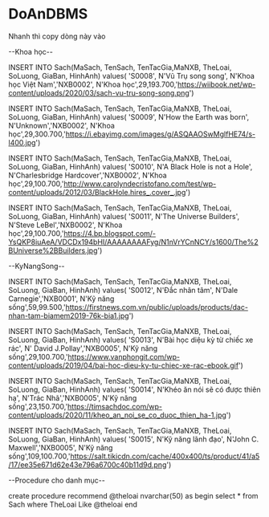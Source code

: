 # DoAnDBMS




Nhanh thì copy dòng này vào

--Khoa học--

INSERT INTO Sach(MaSach, TenSach, TenTacGia,MaNXB, TheLoai, SoLuong, GiaBan, HinhAnh) values( 'S0008', N'Vũ Trụ song song', N'Khoa học Việt Nam','NXB0002', N'Khoa học',29,193.700,'https://wiibook.net/wp-content/uploads/2020/03/sach-vu-tru-song-song.png')

INSERT INTO Sach(MaSach, TenSach, TenTacGia,MaNXB, TheLoai, SoLuong, GiaBan, HinhAnh) values( 'S0009', N'How the Earth was born', N'Unknown','NXB0002', N'Khoa học',29,300.700,'https://i.ebayimg.com/images/g/ASQAAOSwMglfHE74/s-l400.jpg')

INSERT INTO Sach(MaSach, TenSach, TenTacGia,MaNXB, TheLoai, SoLuong, GiaBan, HinhAnh) values( 'S0010', N'A Black Hole is not a Hole', N'Charlesbridge Hardcover','NXB0002', N'Khoa học',29,100.700,'http://www.carolyndecristofano.com/test/wp-content/uploads/2012/03/BlackHole.hires_.cover_.jpg')

INSERT INTO Sach(MaSach, TenSach, TenTacGia,MaNXB, TheLoai, SoLuong, GiaBan, HinhAnh) values( 'S0011', N'The Universe Builders', N'Steve LeBel','NXB0002', N'Khoa học',29,100.700,'https://4.bp.blogspot.com/-YsQKP8iuAeA/VDCDx194bHI/AAAAAAAAFyg/N1nVrYCnNCY/s1600/The%2BUniverse%2BBuilders.jpg')

--KyNangSong--

INSERT INTO Sach(MaSach, TenSach, TenTacGia,MaNXB, TheLoai, SoLuong, GiaBan, HinhAnh) values( 'S0012', N'Đắc nhân tâm', N'Dale Carnegie','NXB0001', N'Kỹ năng sống',59,99.500,'https://firstnews.com.vn/public/uploads/products/dac-nhan-tam-biamem2019-76k-bia1.jpg')

INSERT INTO Sach(MaSach, TenSach, TenTacGia,MaNXB, TheLoai, SoLuong, GiaBan, HinhAnh) values( 'S0013', N'Bài học diệu kỳ từ chiếc xe rác', N' David J.Pollay','NXB0005', N'Kỹ năng sống',29,100.700,'https://www.vanphongit.com/wp-content/uploads/2019/04/bai-hoc-dieu-ky-tu-chiec-xe-rac-ebook.gif')

INSERT INTO Sach(MaSach, TenSach, TenTacGia,MaNXB, TheLoai, SoLuong, GiaBan, HinhAnh) values( 'S0014', N'Khéo ăn nói sẽ có được thiên hạ', N'Trác Nhã','NXB0005', N'Kỹ năng sống',23,150.700,'https://timsachdoc.com/wp-content/uploads/2020/11/kheo_an_noi_se_co_duoc_thien_ha-1.jpg')

INSERT INTO Sach(MaSach, TenSach, TenTacGia,MaNXB, TheLoai, SoLuong, GiaBan, HinhAnh) values( 'S0015', N'Kỹ năng lãnh đạo', N'John C. Maxwell','NXB0005', N'Kỹ năng sống',109,100.700,'https://salt.tikicdn.com/cache/400x400/ts/product/41/a5/17/ee35e671d62e43e796a6700c40b11d9d.png')

--Procedure cho danh mục-- 

create procedure recommend @theloai nvarchar(50) as begin select * from Sach where TheLoai Like @theloai end
